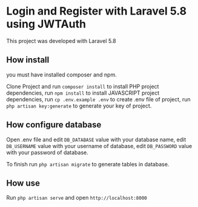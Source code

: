 # Login and Register with Laravel 5.8 using JWTAuth

This project was developed with Laravel 5.8

## How install

you must have installed composer and npm.

Clone Project and run `composer install` to install PHP project dependencies, run `npm install` to install JAVASCRIPT project dependencies, run `cp .env.example .env` to create .env file of project, run `php artisan key:generate` to generate your key of project.

## How configure database

Open .env file and edit `DB_DATABASE` value with your database name, edit `DB_USERNAME` value with your username of database, edit `DB_PASSWORD` value with your password of database.

To finish run `php artisan migrate` to generate tables in database.

## How use

Run `php artisan serve` and open `http://localhost:8000`
